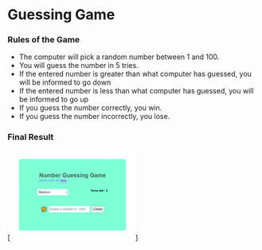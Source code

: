 # Guessing Game
### Rules of the Game
- The computer will pick a random number between 1 and 100.
- You will guess the number in 5 tries.
- If the entered number is greater than what computer has guessed, you will be informed to go down
- If the entered number is less than what computer has guessed, you will be informed to go up
- If you guess the number correctly, you win.
- If you guess the number incorrectly, you lose.

### Final Result

[<img src="./project-final-result-screeshot.png" width="50%">]
